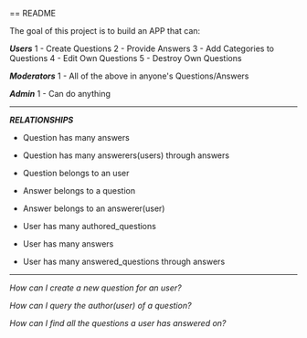 == README

The goal of this project is to build an APP that can:

***Users***
1 - Create Questions
2 - Provide Answers
3 - Add Categories to Questions
4 - Edit Own Questions 
5 - Destroy Own Questions

***Moderators***
1 - All of the above in anyone's Questions/Answers

***Admin***
1 - Can do anything

---------------

***RELATIONSHIPS***

* Question has many answers
* Question has many answerers(users) through answers
* Question belongs to an user

* Answer belongs to a question
* Answer belongs to an answerer(user)

* User has many authored_questions
* User has many answers 
* User has many answered_questions through answers

---------------

*How can I create a new question for an user?*

*How can I query the author(user) of a question?*

*How can I find all the questions a user has answered on?*

